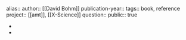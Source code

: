 alias::
author:: [[David Bohm]] 
publication-year::
tags:: book, reference
project:: [[amt]], [[X-Science]] 
question::
public:: true

-
-